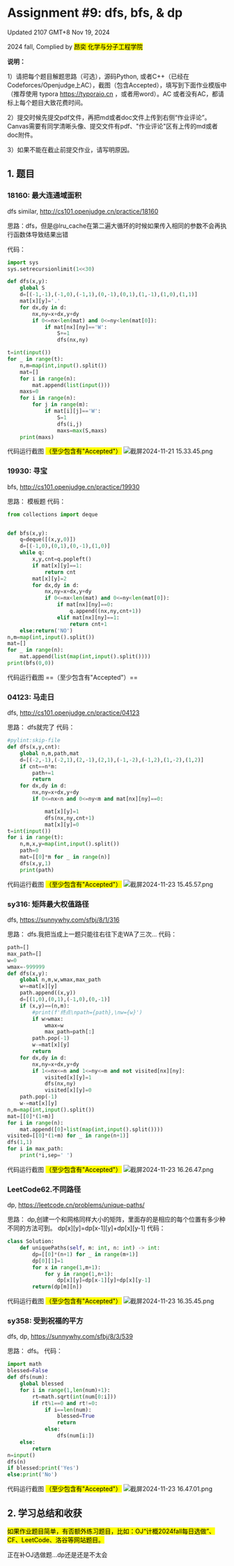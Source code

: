 # Assignment #9: dfs, bfs, & dp

Updated 2107 GMT+8 Nov 19, 2024

2024 fall, Complied by <mark>昂奕 化学与分子工程学院

**说明：**

1）请把每个题目解题思路（可选），源码Python, 或者C++（已经在Codeforces/Openjudge上AC），截图（包含Accepted），填写到下面作业模版中（推荐使用 typora https://typoraio.cn ，或者用word）。AC 或者没有AC，都请标上每个题目大致花费时间。

2）提交时候先提交pdf文件，再把md或者doc文件上传到右侧“作业评论”。Canvas需要有同学清晰头像、提交文件有pdf、"作业评论"区有上传的md或者doc附件。

3）如果不能在截止前提交作业，请写明原因。

## 1. 题目

### 18160: 最大连通域面积

dfs similar, http://cs101.openjudge.cn/practice/18160

思路：dfs，但是@lru_cache在第二遍大循环的时候如果传入相同的参数不会再执行函数体导致结果出错

代码：

```python
import sys
sys.setrecursionlimit(1<<30)

def dfs(x,y):
    global S
    d=[(-1,-1),(-1,0),(-1,1),(0,-1),(0,1),(1,-1),(1,0),(1,1)]
    mat[x][y]='.'
    for dx,dy in d:
        nx,ny=x+dx,y+dy
        if 0<=nx<len(mat) and 0<=ny<len(mat[0]):
            if mat[nx][ny]=='W':
                S+=1
                dfs(nx,ny)

t=int(input())
for _ in range(t):
    n,m=map(int,input().split())
    mat=[]
    for i in range(n):
        mat.append(list(input()))
    maxs=0
    for i in range(n):
        for j in range(m):
            if mat[i][j]=='W':
                S=1
                dfs(i,j)
                maxs=max(S,maxs)
    print(maxs)
```

代码运行截图 <mark>（至少包含有"Accepted"）</mark>
![截屏2024-11-21 15.33.45.png](../../../Pictures/%E6%88%AA%E5%B1%8F/%E6%88%AA%E5%B1%8F2024-11-21%2015.33.45.png)
### 19930: 寻宝

bfs, http://cs101.openjudge.cn/practice/19930

思路：
模板题
代码：

```python
from collections import deque


def bfs(x,y):
    q=deque([(x,y,0)])
    d=[(-1,0),(0,1),(0,-1),(1,0)]
    while q:
        x,y,cnt=q.popleft()
        if mat[x][y]==1:
            return cnt
        mat[x][y]=2
        for dx,dy in d:
            nx,ny=x+dx,y+dy
            if 0<=nx<len(mat) and 0<=ny<len(mat[0]):
                if mat[nx][ny]==0:
                    q.append((nx,ny,cnt+1))
                elif mat[nx][ny]==1:
                    return cnt+1
    else:return('NO')
n,m=map(int,input().split())
mat=[]
for _ in range(n):
    mat.append(list(map(int,input().split())))
print(bfs(0,0))
```

代码运行截图 ==（至少包含有"Accepted"）==

### 04123: 马走日

dfs, http://cs101.openjudge.cn/practice/04123

思路：
dfs就完了
代码：

```python
#pylint:skip-file
def dfs(x,y,cnt):
    global n,m,path,mat
    d=[(-2,-1),(-2,1),(2,-1),(2,1),(-1,-2),(-1,2),(1,-2),(1,2)]
    if cnt==n*m:
        path+=1
        return
    for dx,dy in d:
        nx,ny=x+dx,y+dy
        if 0<=nx<n and 0<=ny<m and mat[nx][ny]==0:

            mat[x][y]=1
            dfs(nx,ny,cnt+1)
            mat[x][y]=0
t=int(input())
for i in range(t):
    n,m,x,y=map(int,input().split())
    path=0
    mat=[[0]*m for _ in range(n)]
    dfs(x,y,1)
    print(path)
```

代码运行截图 <mark>（至少包含有"Accepted"）</mark>
![截屏2024-11-23 15.45.57.png](../../../Pictures/%E6%88%AA%E5%B1%8F/%E6%88%AA%E5%B1%8F2024-11-23%2015.45.57.png)
### sy316: 矩阵最大权值路径

dfs, https://sunnywhy.com/sfbj/8/1/316

思路：
dfs.我把当成上一题只能往右往下走WA了三次...
代码：

```python
path=[]
max_path=[]
w=0
wmax=-999999
def dfs(x,y):
    global n,m,w,wmax,max_path
    w+=mat[x][y]
    path.append((x,y))
    d=[(1,0),(0,1),(-1,0),(0,-1)]
    if (x,y)==(n,m):
        #print(f'终点\npath={path},\nw={w}')
        if w>wmax:
            wmax=w
            max_path=path[:]
        path.pop(-1)
        w-=mat[x][y]
        return
    for dx,dy in d:
        nx,ny=x+dx,y+dy
        if 1<=nx<=n and 1<=ny<=m and not visited[nx][ny]:
            visited[x][y]=1
            dfs(nx,ny)
            visited[x][y]=0
    path.pop(-1)
    w-=mat[x][y]
n,m=map(int,input().split())
mat=[[0]*(1+m)]
for i in range(n):
    mat.append([0]+list(map(int,input().split())))
visited=[[0]*(1+m) for _ in range(n+1)]
dfs(1,1)
for i in max_path:
    print(*i,sep=' ')

```

代码运行截图 <mark>（至少包含有"Accepted"）</mark>
![截屏2024-11-23 16.26.47.png](../../../Pictures/%E6%88%AA%E5%B1%8F/%E6%88%AA%E5%B1%8F2024-11-23%2016.26.47.png)
### LeetCode62.不同路径

dp, https://leetcode.cn/problems/unique-paths/

思路：
dp,创建一个和网格同样大小的矩阵，里面存的是相应的每个位置有多少种不同的方法可到。
dp[x][y]=dp[x-1][y]+dp[x][y-1]
代码：

```python
class Solution:
    def uniquePaths(self, m: int, n: int) -> int:
        dp=[[0]*(n+1) for _ in range(m+1)]
        dp[0][1]=1
        for x in range(1,m+1):
            for y in range(1,n+1):
                dp[x][y]=dp[x-1][y]+dp[x][y-1]
        return(dp[m][n])
```

代码运行截图 <mark>（至少包含有"Accepted"）</mark>
![截屏2024-11-23 16.35.45.png](../../../Pictures/%E6%88%AA%E5%B1%8F/%E6%88%AA%E5%B1%8F2024-11-23%2016.35.45.png)
### sy358: 受到祝福的平方

dfs, dp, https://sunnywhy.com/sfbj/8/3/539

思路：
dfs。
代码：

```python
import math
blessed=False
def dfs(num):
    global blessed
    for i in range(1,len(num)+1):
        rt=math.sqrt(int(num[0:i]))
        if rt%1==0 and rt!=0:
            if i==len(num):
                blessed=True
                return
            else:
                dfs(num[i:])
    else:
        return
n=input()
dfs(n)
if blessed:print('Yes')
else:print('No')
```

代码运行截图 <mark>（至少包含有"Accepted"）</mark>
![截屏2024-11-23 16.47.01.png](../../../Pictures/%E6%88%AA%E5%B1%8F/%E6%88%AA%E5%B1%8F2024-11-23%2016.47.01.png)
## 2. 学习总结和收获

<mark>如果作业题目简单，有否额外练习题目，比如：OJ“计概2024fall每日选做”、CF、LeetCode、洛谷等网站题目。</mark>

正在补OJ选做题...dp还是还是不太会